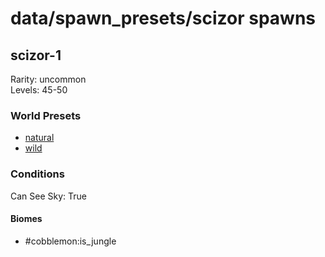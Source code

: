 # data/spawn_presets/scizor spawns  
  
## scizor-1  
Rarity: uncommon  
Levels: 45-50  
  
### World Presets  
* [natural](/data/spawn_data/natural.md)  
* [wild](/data/spawn_data/wild.md)  
  
### Conditions  
Can See Sky: True  
  
#### Biomes  
  * #cobblemon:is_jungle
  
